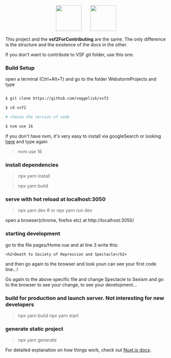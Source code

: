<div align="center">
<img src="https://user-images.githubusercontent.com/1626923/137092657-fb398d20-b592-4661-a1f9-4135db0b61d5.png" height="80px"/>  <img src="https://upload.wikimedia.org/wikipedia/commons/thumb/5/55/Magento_Logo.svg/2560px-Magento_Logo.svg.png" height="80px"/>
</div>


This project and the **vsf2ForContributing** are the same. The only difference is
the structure and the existence of the docs in the other.

If you don't want to contribute to VSF git folder, use this one.



### Build Setup

open a terminal (Ctrl+Alt+T)
and go to the folder WebstormProjects and type

```bash

$ git clone https://github.com/vaggelisk/vsf2

$ cd vsf2

# choose the version of node

$ nvm use 16

```
 if you don't have nvm, it's very easy to install via googleSearch
or looking [here](https://www.freecodecamp.org/news/node-version-manager-nvm-install-guide/) and type again



> nvm use 16

### install dependencies

> npx yarn install

> npx yarn build

### serve with hot reload at localhost:3050
> npx yarn dev  # or npx yarn run dev

open a browser(chrome, firefox etc) at http://localhost:3050/

### starting development

go to the file pages/Home.vue and at line 3 write this:

    <h2>Death to Society of Repression and Spectacle</h2>

and then go again to the browser and look youn can see your first code line...!

Go again to the above specific file and change Spectacle to Sexism and go
to the browser to see your change, to see your development...




### build for production and launch server. Not interesting for new developers
> npx yarn build
> npx yarn start

### generate static project
> npx yarn generate

For detailed explanation on how things work, check out [Nuxt.js docs](https://nuxtjs.org).

